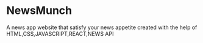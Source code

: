 # NewsMunch
A news app website that  satisfy your news appetite created with the help of HTML,CSS,JAVASCRIPT,REACT,NEWS API
